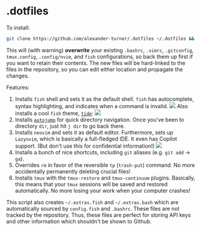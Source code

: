 # .dotfiles
To install:
```bash
git clone https://github.com/alexander-turner/.dotfiles ~/.dotfiles && cd ~/.dotfiles && bash setup.sh
```

This will (with warning) **overwrite** your existing `.bashrc`, `.vimrc`, `.gitconfig`, `tmux.config`, `.config/nvim`, and `fish` configurations, so back them up first if you want to retain their contents. The new files will be hard-linked to the files in the repository, so you can edit either location and propagate the changes.

Features:
1. Installs `fish` shell and sets it as the default shell. `fish` has autocomplete, syntax highlighting, and indicates when a command is invalid. 
![](https://fishshell.com/assets/img/screenshots/autosuggestion.png)
Also installs a cool `fish` theme, [`tide`](https://github.com/IlanCosman/tide): 
![](https://github.com/IlanCosman/tide/raw/assets/images/header.png)
2. Installs [`autojump`](https://github.com/wting/autojump) for quick directory navigation. Once you've been to directory `dir`, just hit `j dir` to go back there. 
3. Installs `neovim` and sets it as default editor. Furthermore, sets up `Lazynvim`, which is basically a full-fledged IDE. It even has Copilot support. (But don't use this for confidential information!)
![](https://user-images.githubusercontent.com/292349/213447056-92290767-ea16-430c-8727-ce994c93e9cc.png)
4. Installs a bunch of nice shortcuts, including `git` aliases (e.g. `git add` -> `ga`). 
5. Overrides `rm` in favor of the reversible `tp` (`trash-put`) command. No more accidentally permanently deleting crucial files!
6. Installs `tmux` with the `tmux-restore` and `tmux-continuum` plugins. Basically, this means that your `tmux` sessions will be saved and restored automatically. No more losing your work when your computer crashes!


This script also creates `~/.extras.fish` and `~/.extras.bash` which are automatically sourced by `config.fish` and `.bashrc`. These files are not tracked by the repository. Thus, these files are perfect for storing API keys and other information which shouldn't be shown to Github.
